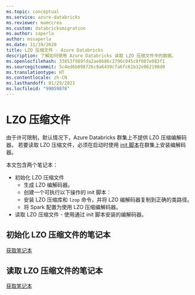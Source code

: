 ```yaml
---
ms.topic: conceptual
ms.service: azure-databricks
ms.reviewer: mamccrea
ms.custom: databricksmigration
ms.author: saperla
author: mssaperla
ms.date: 11/19/2020
title: LZO 压缩文件 - Azure Databricks
description: 了解如何使用 Azure Databricks 读取 LZO 压缩文件中的数据。
ms.openlocfilehash: 33853f989fda2ae8686c2796c045c8f007e083f1
ms.sourcegitcommit: 5c4ed6b098726c9a6439cfa6fc61b32e062198d0
ms.translationtype: HT
ms.contentlocale: zh-CN
ms.lasthandoff: 01/29/2021
ms.locfileid: "99059878"
---
```

# <a name="lzo-compressed-files"></a><a id="lzo"> </a><a id="lzo-compressed-files"> </a>LZO 压缩文件

由于许可限制，默认情况下，Azure Databricks 群集上不提供 LZO 压缩编解码器。 若要读取 LZO 压缩文件，必须在启动时使用 [init 脚本](../../clusters/init-scripts.md)在群集上安装编解码器。

本文包含两个笔记本：

* 初始化 LZO 压缩文件
  * 生成 LZO 编解码器。
  * 创建一个可执行以下操作的 init 脚本：
  * 安装 LZO 压缩库和 `lzop` 命令，并将 LZO 编解码器复制到正确的类路径。
  * 将 Spark 配置为使用 LZO 压缩编解码器。
* 读取 LZO 压缩文件 - 使用通过 init 脚本安装的编解码器。

## <a name="init-lzo-compressed-files-notebook"></a>初始化 LZO 压缩文件的笔记本

[获取笔记本](../../_static/notebooks/init-lzo-compressed-files.html)

## <a name="read-lzo-compressed-files-notebook"></a>读取 LZO 压缩文件的笔记本

[获取笔记本](../../_static/notebooks/read-lzo-compressed-files.html)